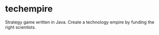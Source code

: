 # techempire
Strategy game written in Java. Create a technology empire by funding the right scientists.

